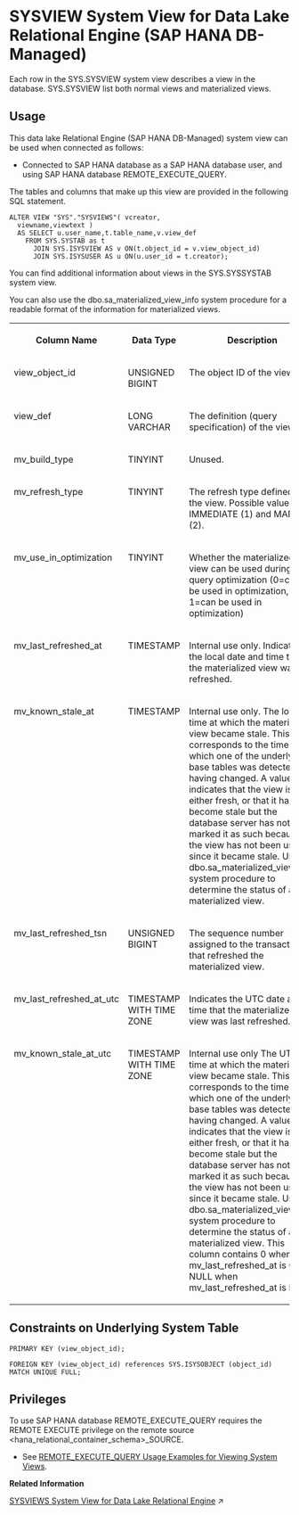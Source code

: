<!-- loio1681f580168444a9b138cd2a8b51382b -->

# SYSVIEW System View for Data Lake Relational Engine \(SAP HANA DB-Managed\)

Each row in the SYS.SYSVIEW system view describes a view in the database. SYS.SYSVIEW list both normal views and materialized views.



## Usage

This data lake Relational Engine \(SAP HANA DB-Managed\) system view can be used when connected as follows:

-   Connected to SAP HANA database as a SAP HANA database user, and using SAP HANA database REMOTE\_EXECUTE\_QUERY.




The tables and columns that make up this view are provided in the following SQL statement.

```
ALTER VIEW "SYS"."SYSVIEWS"( vcreator,
  viewname,viewtext ) 
  AS SELECT u.user_name,t.table_name,v.view_def
    FROM SYS.SYSTAB as t
      JOIN SYS.ISYSVIEW AS v ON(t.object_id = v.view_object_id)
      JOIN SYS.ISYSUSER AS u ON(u.user_id = t.creator);
```

You can find additional information about views in the SYS.SYSSYSTAB system view.

You can also use the dbo.sa\_materialized\_view\_info system procedure for a readable format of the information for materialized views.


<table>
<tr>
<th valign="top">

Column Name

</th>
<th valign="top">

Data Type

</th>
<th valign="top">

Description

</th>
</tr>
<tr>
<td valign="top">

view\_object\_id

</td>
<td valign="top">

UNSIGNED BIGINT

</td>
<td valign="top">

The object ID of the view.

</td>
</tr>
<tr>
<td valign="top">

view\_def

</td>
<td valign="top">

LONG VARCHAR

</td>
<td valign="top">

The definition \(query specification\) of the view.

</td>
</tr>
<tr>
<td valign="top">

mv\_build\_type

</td>
<td valign="top">

TINYINT

</td>
<td valign="top">

Unused.

</td>
</tr>
<tr>
<td valign="top">

mv\_refresh\_type

</td>
<td valign="top">

TINYINT

</td>
<td valign="top">

The refresh type defined for the view. Possible values are IMMEDIATE \(1\) and MANUAL \(2\).

</td>
</tr>
<tr>
<td valign="top">

mv\_use\_in\_optimization

</td>
<td valign="top">

TINYINT

</td>
<td valign="top">

Whether the materialized view can be used during query optimization \(0=can’t be used in optimization, 1=can be used in optimization\)

</td>
</tr>
<tr>
<td valign="top">

mv\_last\_refreshed\_at

</td>
<td valign="top">

TIMESTAMP

</td>
<td valign="top">

Internal use only. Indicates the local date and time that the materialized view was last refreshed.

</td>
</tr>
<tr>
<td valign="top">

mv\_known\_stale\_at

</td>
<td valign="top">

TIMESTAMP

</td>
<td valign="top">

Internal use only. The local time at which the materialized view became stale. This value corresponds to the time at which one of the underlying base tables was detected as having changed. A value of 0 indicates that the view is either fresh, or that it has become stale but the database server has not marked it as such because the view has not been used since it became stale. Use the dbo.sa\_materialized\_view\_info system procedure to determine the status of a materialized view.

</td>
</tr>
<tr>
<td valign="top">

mv\_last\_refreshed\_tsn

</td>
<td valign="top">

UNSIGNED BIGINT

</td>
<td valign="top">

The sequence number assigned to the transaction that refreshed the materialized view.

</td>
</tr>
<tr>
<td valign="top">

mv\_last\_refreshed\_at\_utc

</td>
<td valign="top">

TIMESTAMP WITH TIME ZONE

</td>
<td valign="top">

Indicates the UTC date and time that the materialized view was last refreshed.

</td>
</tr>
<tr>
<td valign="top">

mv\_known\_stale\_at\_utc

</td>
<td valign="top">

TIMESTAMP WITH TIME ZONE

</td>
<td valign="top">

Internal use only The UTC time at which the materialized view became stale. This value corresponds to the time at which one of the underlying base tables was detected as having changed. A value of 0 indicates that the view is either fresh, or that it has become stale but the database server has not marked it as such because the view has not been used since it became stale. Use the dbo.sa\_materialized\_view\_info system procedure to determine the status of a materialized view. This column contains 0 when mv\_last\_refreshed\_at is 0 and NULL when mv\_last\_refreshed\_at is NULL.

</td>
</tr>
</table>



<a name="loio1681f580168444a9b138cd2a8b51382b__section_t5w_n1f_xrb"/>

## Constraints on Underlying System Table

```
PRIMARY KEY (view_object_id);
```

```
FOREIGN KEY (view_object_id) references SYS.ISYSOBJECT (object_id) MATCH UNIQUE FULL; 
```



<a name="loio1681f580168444a9b138cd2a8b51382b__section_gj1_wy1_4yb"/>

## Privileges

To use SAP HANA database REMOTE\_EXECUTE\_QUERY requires the REMOTE EXECUTE privilege on the remote source <hana\_relational\_container\_schema\>\_SOURCE.

-   See [REMOTE\_EXECUTE\_QUERY Usage Examples for Viewing System Views](https://help.sap.com/docs/SAP_HANA_DATA_LAKE/a898e08b84f21015969fa437e89860c8/ada51c0074354a5f99b60c14cffb653c.html).

**Related Information**  


[SYSVIEWS System View for Data Lake Relational Engine](https://help.sap.com/viewer/19b3964099384f178ad08f2d348232a9/2023_4_QRC/en-US/3beb3c476c5f10149333ff887924c019.html "Each row of the SYS.SYSVIEWS view describes one view, including its view definition.") :arrow_upper_right:

